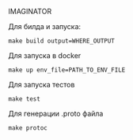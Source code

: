 IMAGINATOR

Для билда и запуска:
```shell
make build output=WHERE_OUTPUT
```

Для запуска в docker

```shell
make up env_file=PATH_TO_ENV_FILE
```

Для запуска тестов
```shell
make test
```

Для генерации .proto файла
```shell
make protoc
```